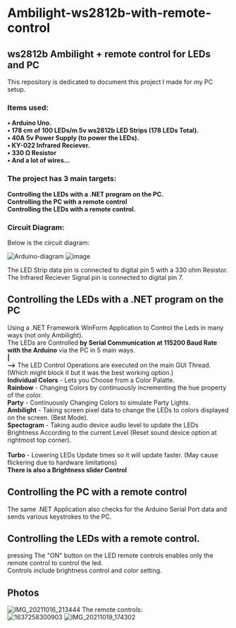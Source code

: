 # Ambilight-ws2812b-with-remote-control  

## ws2812b Ambilight + remote control for LEDs and PC
  This repository is dedicated to document this project I made for my PC setup.
### Items used:
  **• Arduino Uno.\
  • 178 cm of 100 LEDs/m 5v ws2812b LED Strips (178 LEDs Total).\
  • 40A 5v Power Supply (to power the LEDs).\
  • KY-022 Infrared Reciever.\
  • 330 Ω Resistor\
  • And a lot of wires...**



### The project has **3** main targets:
  **Controlling the LEDs with a .NET program on the PC.**\
  **Controlling the PC with a remote control**\
  **Controlling the LEDs with a remote control.**

### Circuit Diagram:
  Below is the circuit diagram:


  ![Arduino-diagram](https://user-images.githubusercontent.com/52801196/142697124-293a43a1-f6bc-4373-9697-7a915990cf32.png)
  ![image](https://user-images.githubusercontent.com/52801196/142697209-36e55328-3a04-44e8-b19c-15cb57b13161.png)

  The LED Strip data pin is connected to digital pin 5 with a 330 ohm Resistor.\
  The Infrared Reciever Signal pin is connected to digital pin 7.
## Controlling the LEDs with a .NET program on the PC
  Using a .NET Framework WinForm Application to Control the Leds in many ways (not only Ambilight).\
  The LEDs are Controlled **by Serial Communication at 115200 Baud Rate with the Arduino** via the PC in 5 main ways.\
   **|**\
  **-->** The LED Control Operations are executed on the main GUI Thread. (Which might block it but it was the best working option.)\
  **Individual Colors** - Lets you Choose from a Color Palatte.\
  **Rainbow** - Changing Colors by continuously incrementing the hue property of the color.\
  **Party** - Continuously Changing Colors to simulate Party Lights.\
  **Ambilight** - Taking screen pixel data to change the LEDs to colors displayed on the screen. (Best Mode).\
  **Spectogram** - Taking audio device audio level to update the LEDs Brightness According to the current Level (Reset sound device option at rightmost top corner). \
   \
  **Turbo** - Lowering LEDs Update times so it will update faster. (May cause flickering due to hardware limitations)\
  **There is also a Brightness slider Control**

## Controlling the PC with a remote control
  The same .NET Application also checks for the Arduino Serial Port data and sends various keystrokes to the PC.

## Controlling the LEDs with a remote control.
pressing The "ON" button on the LED remote controls enables only the remote control to control the led.\
Controls include brightness control and color setting.

## Photos
![IMG_20211016_213444](https://user-images.githubusercontent.com/52801196/142470433-9fb1de0c-5dad-4057-ae4c-f377d217943b.jpg)
The remote controls:\
![1637258300903](https://user-images.githubusercontent.com/52801196/142470793-93cb5baa-1b1a-4918-9836-f59e4a962d59.jpg)
![IMG_20211019_174302](https://user-images.githubusercontent.com/52801196/142471346-73e1c083-9f02-43fc-befa-3472a0947fdf.jpg)
